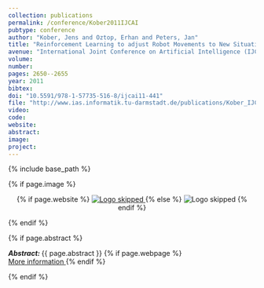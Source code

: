 ```yaml
---
collection: publications
permalink: /conference/Kober2011IJCAI
pubtype: conference
author: "Kober, Jens and Oztop, Erhan and Peters, Jan"
title: "Reinforcement Learning to adjust Robot Movements to New Situations"
avenue: "International Joint Conference on Artificial Intelligence (IJCAI), Best Paper Track"
volume: 
number: 
pages: 2650--2655
year: 2011
bibtex: 
doi: "10.5591/978-1-57735-516-8/ijcai11-441"
file: "http://www.ias.informatik.tu-darmstadt.de/publications/Kober_IJCAI_2011.pdf"
video: 
code: 
website: 
abstract: 
image: 
project: 
---
```

{% include base_path %}

{% if page.image %}
<p align="center">
{% if page.website %}
<a href="{{ page.website }}"> <img src="{{  page.image }}" alt="Logo skipped" style="max-height:200px"/> </a>
{% else %}
<img src="{{  page.image }}" alt="Logo skipped" />
{% endif %}
</p>
{% endif %}

{% if page.abstract %}
<p> <strong> <em> Abstract: </em> </strong> {{ page.abstract }}
    {% if page.webpage %}
        <a href="{{ page.website}}"> <br> More information </a>
    {% endif %}
</p>
{% endif %}
